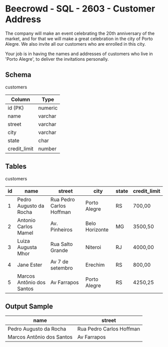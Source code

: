 # Beecrowd - SQL - 2603 - Customer Address

The company will make an event celebrating the 20th anniversary of the market, and for that we will make a great celebration in the city of Porto Alegre. 
We also invite all our customers who are enrolled in this city.

Your job is in having the names and addresses of customers who live in 'Porto Alegre', to deliver the invitations personally.

## Schema
customers

| Column       | Type    |
|--------------|---------|
| id (PK)      | numeric |
| name         | varchar |
| street       | varchar |
| city         | varchar |
| state        | char    |
| credit_limit | number  |



## Tables
customers

| id  | name                      | street                    | city           | state | credit_limit |
|-----|---------------------------|---------------------------|----------------|-------|--------------|
| 1   | Pedro Augusto da Rocha    | Rua Pedro Carlos Hoffman  | Porto Alegre   | RS    | 700,00       |
| 2   | Antonio Carlos Mamel      | Av. Pinheiros             | Belo Horizonte | MG    | 3500,50      |
| 3   | Luiza Augusta Mhor        | Rua Salto Grande          | Niteroi        | RJ    | 4000,00      |
| 4   | Jane Ester                | Av 7 de setembro          | Erechim        | RS    | 800,00       |
| 5   | Marcos Antônio dos Santos | Av Farrapos               | Porto Alegre   | RS    | 4250,25      |



## Output Sample

| name                      | street                   |
|---------------------------|--------------------------|
| Pedro Augusto da Rocha    | Rua Pedro Carlos Hoffman |
| Marcos Antônio dos Santos | Av Farrapos              |


